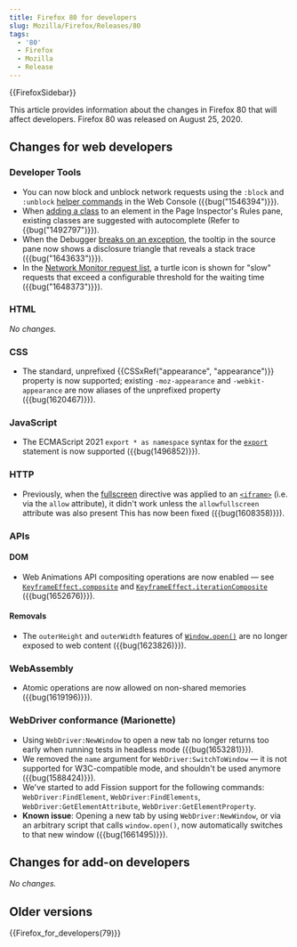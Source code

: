 ```yaml
---
title: Firefox 80 for developers
slug: Mozilla/Firefox/Releases/80
tags:
  - '80'
  - Firefox
  - Mozilla
  - Release
---
```

{{FirefoxSidebar}}

This article provides information about the changes in Firefox 80 that will affect developers. Firefox 80 was released on August 25, 2020.

## Changes for web developers

### Developer Tools

- You can now block and unblock network requests using the `:block` and `:unblock` [helper commands](https://firefox-source-docs.mozilla.org/devtools-user/web_console/helpers/index.html) in the Web Console ({{bug("1546394")}}).
- When [adding a class](https://firefox-source-docs.mozilla.org/devtools-user/page_inspector/how_to/examine_and_edit_css/index.html#viewing-and-changing-classes-on-an-element) to an element in the Page Inspector's Rules pane, existing classes are suggested with autocomplete (Refer to {{bug("1492797")}}).
- When the Debugger [breaks on an exception](https://firefox-source-docs.mozilla.org/devtools-user/debugger/how_to/breaking_on_exceptions/index.html), the tooltip in the source pane now shows a disclosure triangle that reveals a stack trace ({{bug("1643633")}}).
- In the [Network Monitor request list](https://firefox-source-docs.mozilla.org/devtools-user/network_monitor/request_list/index.html#network-request-columns), a turtle icon is shown for "slow" requests that exceed a configurable threshold for the waiting time ({{bug("1648373")}}).

### HTML

_No changes._

### CSS

- The standard, unprefixed {{CSSxRef("appearance", "appearance")}} property is now supported; existing `-moz-appearance` and `-webkit-appearance` are now aliases of the unprefixed property ({{bug(1620467)}}).

### JavaScript

- The ECMAScript 2021 `export * as namespace` syntax for the [`export`](/en-US/docs/Web/JavaScript/Reference/Statements/export) statement is now supported ({{bug(1496852)}}).

### HTTP

- Previously, when the [fullscreen](/en-US/docs/Web/HTTP/Headers/Feature-Policy/fullscreen) directive was applied to an [`<iframe>`](/en-US/docs/Web/HTML/Element/iframe) (i.e. via the `allow` attribute), it didn't work unless the `allowfullscreen` attribute was also present This has now been fixed ({{bug(1608358)}}).

### APIs

#### DOM

- Web Animations API compositing operations are now enabled — see [`KeyframeEffect.composite`](/en-US/docs/Web/API/KeyframeEffect/composite) and [`KeyframeEffect.iterationComposite`](/en-US/docs/Web/API/KeyframeEffect/iterationComposite) ({{bug(1652676)}}).

#### Removals

- The `outerHeight` and `outerWidth` features of [`Window.open()`](/en-US/docs/Web/API/Window/open) are no longer exposed to web content ({{bug(1623826)}}).

### WebAssembly

- Atomic operations are now allowed on non-shared memories ({{bug(1619196)}}).

### WebDriver conformance (Marionette)

- Using `WebDriver:NewWindow` to open a new tab no longer returns too early when running tests in headless mode ({{bug(1653281)}}).
- We removed the `name` argument for `WebDriver:SwitchToWindow` — it is not supported for W3C-compatible mode, and shouldn't be used anymore ({{bug(1588424)}}).
- We've started to add Fission support for the following commands: `WebDriver:FindElement`, `WebDriver:FindElements`, `WebDriver:GetElementAttribute`, `WebDriver:GetElementProperty`.
- **Known issue**: Opening a new tab by using `WebDriver:NewWindow`, or via an arbitrary script that calls `window.open()`, now automatically switches to that new window ({{bug(1661495)}}).

## Changes for add-on developers

_No changes._

## Older versions

{{Firefox_for_developers(79)}}
